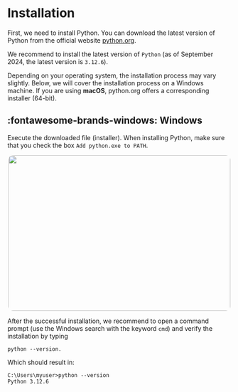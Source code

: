 # Installation

First, we need to install Python. You can download the latest version of Python
from the official website [python.org](https://www.python.org/downloads/).

We recommend to install the latest version of `Python` (as of September 
2024, the latest version is `3.12.6`).

Depending on your operating system, the installation process may vary slightly.
Below, we will cover the installation process on a Windows machine. If you are
using **macOS**, python.org offers a corresponding installer (64-bit). 

## :fontawesome-brands-windows: Windows

Execute the downloaded file (installer). When installing Python, make sure that
you check the box `Add python.exe to PATH`.

<div style="text-align: center;">
    <img height="350" src="/assets/python/installation/python-install.gif" width="500" style="border-radius: 10px;"/>
</div>

After the successful installation, we recommend to open a command prompt
(use the Windows search with the keyword `cmd`) and verify the installation by 
typing 

```commandline
python --version.
```

Which should result in:

```commandline
C:\Users\myuser>python --version
Python 3.12.6
```
